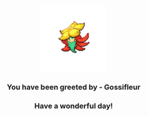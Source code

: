 <p align="center">
    <img src="https://raw.githubusercontent.com/PokeAPI/sprites/master/sprites/pokemon/829.png" width="150" height="150">
</p>
<h3 align="center">You have been greeted by - <b>Gossifleur</b></h3>
<h3 align="center">Have a wonderful day!</h3>

